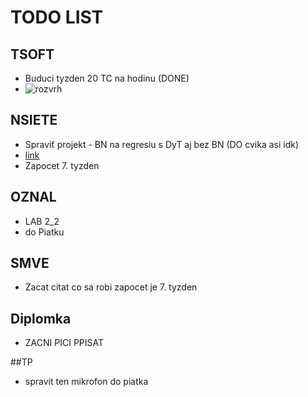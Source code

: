 # TODO LIST 

## TSOFT
  - Buduci tyzden 20 TC na hodinu (DONE)
  - ![rozvrh](https://github.com/user-attachments/assets/fc02b52f-7e91-46dc-b9d1-8732e05c7281)

## NSIETE 
  - Spraviť projekt - BN na regresiu s DyT aj bez BN (DO cvika asi idk) 
  - [link](https://colab.research.google.com/drive/1slAc4Xek_nt_cQw5ia5twwUX0w-TYicy?usp=sharing#scrollTo=ToTJxJkHp0Bs)
  - Zapocet 7. tyzden
    
## OZNAL 
  - LAB 2_2
  - do Piatku

## SMVE
  - Zacat citat co sa robi zapocet je 7. tyzden

## Diplomka
  - ZACNI PICI PPISAT

##TP 
  - spravit ten mikrofon do piatka

